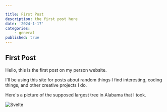 ```yaml
---

title: First Post
description: the first post here
date: '2024-1-17'
categories: 
    - general
published: true
---
```



## First Post

Hello, this is the first post on my person website.

I'll be using this site for posts about random things I find interesting, coding things, and other creative projects I do.

Here's a picture of the supposed largest tree in Alabama that I took.

![Svelte](bigtree.jpg)